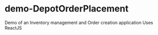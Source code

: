 # demo-DepotOrderPlacement
Demo of an Inventory management and Order creation application
Uses ReactJS